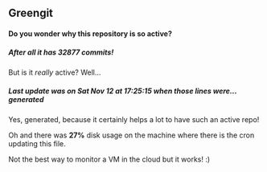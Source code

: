 ## Greengit

#### Do you wonder why this repository is so active?

##### After all it has 32877 commits!

But is it *really* active? Well...

##### Last update was on Sat Nov 12 at 17:25:15 when those lines were... generated

Yes, generated, because it certainly helps a lot to have such an active repo!

Oh and there was **27%** disk usage on the machine
where there is the cron updating this file.

Not the best way to monitor a VM in the cloud but it works! :)

